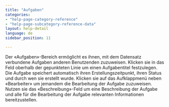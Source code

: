 ```yaml
---
title: "Aufgaben"
categories:
- "help-page-category-reference"
- "help-page-subcategory-reference-data"
layout: help-detail
language: de
sidebar_position: 11

---
```


Der &laquo;Aufgaben&raquo;-Bereich ermöglicht es ihnen, mit dem Datensatz verbundene Aufgaben anderen Benutzenden zuzuweisen. Klicken sie in das Feld oberhalb der gepunkteten Linie um einen Aufgabentitel festzulegen. Die Aufgabe speichert automatisch ihren Erstellungszeitpunkt, ihren Status und durch wen sie erstellt wurde. Klicken sie auf das Aufklappmenü neben &laquo;Bearbeiter&raquo; um jemandem die Bearbeitung der Aufgabe zuzuweisen. Nutzen sie das &laquo;Beschreibung&raquo;-Feld um eine Beschreibung der Aufgabe und alle für die Bearbeitung der Aufgabe relevanten Informationen bereitzustellen.
